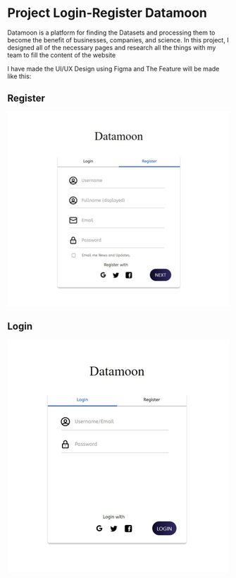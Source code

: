# Project Login-Register Datamoon

Datamoon is a platform for finding the Datasets and processing them to become the benefit of businesses, companies, and science. In this project, I designed all of the necessary pages and research all the things with my team to fill the content of the website

I have made the UI/UX Design using Figma
and The Feature will be made like this:

## Register

![Register Datamoon](./Register.png)

## Login

![Login Datamoon](./Login.png)

